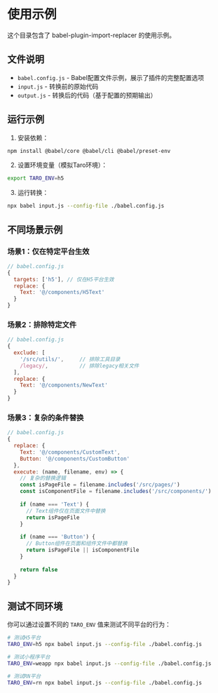 # 使用示例

这个目录包含了 babel-plugin-import-replacer 的使用示例。

## 文件说明

- `babel.config.js` - Babel配置文件示例，展示了插件的完整配置选项
- `input.js` - 转换前的原始代码
- `output.js` - 转换后的代码（基于配置的预期输出）

## 运行示例

1. 安装依赖：
```bash
npm install @babel/core @babel/cli @babel/preset-env
```

2. 设置环境变量（模拟Taro环境）：
```bash
export TARO_ENV=h5
```

3. 运行转换：
```bash
npx babel input.js --config-file ./babel.config.js
```

## 不同场景示例

### 场景1：仅在特定平台生效
```javascript
// babel.config.js
{
  targets: ['h5'], // 仅在H5平台生效
  replace: {
    Text: '@/components/H5Text'
  }
}
```

### 场景2：排除特定文件
```javascript
// babel.config.js
{
  exclude: [
    '/src/utils/',     // 排除工具目录
    /legacy/,          // 排除legacy相关文件
  ],
  replace: {
    Text: '@/components/NewText'
  }
}
```

### 场景3：复杂的条件替换
```javascript
// babel.config.js
{
  replace: {
    Text: '@/components/CustomText',
    Button: '@/components/CustomButton'
  },
  execute: (name, filename, env) => {
    // 复杂的替换逻辑
    const isPageFile = filename.includes('/src/pages/')
    const isComponentFile = filename.includes('/src/components/')
    
    if (name === 'Text') {
      // Text组件仅在页面文件中替换
      return isPageFile
    }
    
    if (name === 'Button') {
      // Button组件在页面和组件文件中都替换
      return isPageFile || isComponentFile
    }
    
    return false
  }
}
```

## 测试不同环境

你可以通过设置不同的 `TARO_ENV` 值来测试不同平台的行为：

```bash
# 测试H5平台
TARO_ENV=h5 npx babel input.js --config-file ./babel.config.js

# 测试小程序平台
TARO_ENV=weapp npx babel input.js --config-file ./babel.config.js

# 测试RN平台
TARO_ENV=rn npx babel input.js --config-file ./babel.config.js
```
